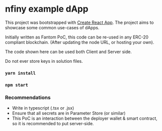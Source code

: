 # nfiny example dApp

This project was bootstrapped with [Create React App](https://github.com/facebook/create-react-app).
The project aims to showcase some common use-cases of dApps.

Initially written as Fantom PoC, this code can be re-used in any ERC-20 compliant blockchain. (After updating the node URL, or hosting your own).

The code shown here can be used both Client and Server side.

Do not ever store keys in solution files.

### `yarn install`
### `npm start`

### Recommendations
- Write in typescript (.tsx or .jsx)
- Ensure that all secrets are in Parameter Store (or similar)
- This PoC is an interaction between the deployer wallet & smart contract, so it is recommended to put server-side. 

